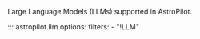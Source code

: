 Large Language Models (LLMs) supported in AstroPilot.

::: astropilot.llm
    options:
        filters:
              - "!LLM"